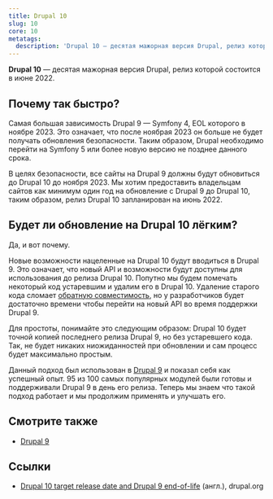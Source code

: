 ```yaml
---
title: Drupal 10
slug: 10
core: 10
metatags:
  description: 'Drupal 10 — десятая мажорная версия Drupal, релиз которой состоится в июне 2022.'
---
```


**Drupal 10** — десятая мажорная версия Drupal, релиз которой состоится в июне 2022.

## Почему так быстро?

Самая большая зависимость Drupal 9 — Symfony 4, EOL которого в ноябре 2023. Это означает, что после ноябрая 2023 он больше не будет получать обновления безопасности. Таким образом, Drupal необходимо перейти на Symfony 5 или более новую версию не позднее данного срока.

В целях безопасности, все сайты на Drupal 9 должны будут обновиться до Drupal 10 до ноября 2023. Мы хотим предоставить владельцам сайтов как минимум один год на обновление с Drupal 9 до Drupal 10, таким образом, релиз Drupal 10 запланирован на июнь 2022.

## Будет ли обновление на Drupal 10 лёгким?

Да, и вот почему.

Новые возможности нацеленные на Drupal 10 будут вводиться в Drupal 9. Это означает, что новый API и возможности будут доступны для использования до релиза Drupal 10. Попутно мы будем помечать некоторый код устаревшим и удалим его в Drupal 10. Удаление старого кода сломает [обратную совместимость](../../backward-compatibility/index.md), но у разработчиков будет достаточно времени чтобы перейти на новый API во время поддержки Drupal 9.

Для простоты, понимайте это следующим образом: Drupal 10 будет точной копией последнего релиза Drupal 9, но без устаревшего кода. Так, не будет никаких ниожиданностей при обновлении и сам процесс будет максимально простым.

Данный подход был использован в [Drupal 9](../9/index.md) и показал себя как успешный опыт. 95 из 100 самых популярных модулей были готовы и поддерживали Drupal 9 в день его релиза. Теперь мы знаем что такой подход работает и мы продолжим применять и улучшать его.

## Смотрите также

- [Drupal 9](../9/index.md)

## Ссылки

- [Drupal 10 target release date and Drupal 9 end-of-life](https://www.drupal.org/blog/drupal-10-target-release-date-and-drupal-9-end-of-life) (англ.), drupal.org
